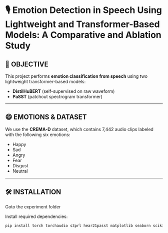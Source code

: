 # 🎙️ Emotion Detection in Speech Using Lightweight and Transformer-Based Models: A Comparative and Ablation Study

## 🎯 OBJECTIVE
This project performs **emotion classification from speech** using two lightweight transformer-based models:

- **DistilHuBERT** (self-supervised on raw waveform)
- **PaSST** (patchout spectrogram transformer)

---

## 😄 EMOTIONS & DATASET

We use the **CREMA-D** dataset, which contains 7,442 audio clips labeled with the following six emotions:

- Happy  
- Sad  
- Angry  
- Fear  
- Disgust  
- Neutral

---

## 🛠 INSTALLATION
Goto the experiment folder

Install required dependencies:

```bash
pip install torch torchaudio s3prl hear21passt matplotlib seaborn scikit-learn numpy soundfile tqdm
